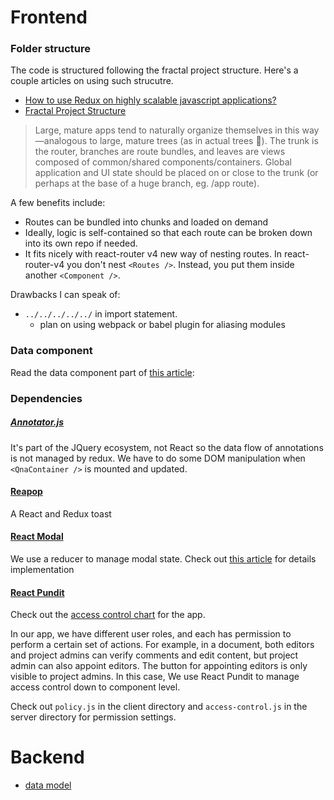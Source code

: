 # Frontend

### Folder structure

The code is structured following the fractal project structure. Here's a couple articles on using such strucutre.
- [How to use Redux on highly scalable javascript applications?](https://medium.com/@alexmngn/how-to-use-redux-on-highly-scalable-javascript-applications-4e4b8cb5ef38)
- [Fractal Project Structure](https://github.com/davezuko/react-redux-starter-kit/wiki/Fractal-Project-Structure)

> Large, mature apps tend to naturally organize themselves in this way—analogous to large, mature trees (as in actual trees :evergreen_tree:). The trunk is the router, branches are route bundles, and leaves are views composed of common/shared components/containers. Global application and UI state should be placed on or close to the trunk (or perhaps at the base of a huge branch, eg. /app route).

A few benefits include:
- Routes can be bundled into chunks and loaded on demand
- Ideally, logic is self-contained so that each route can be broken down into its own repo if needed.
- It fits nicely with react-router v4 new way of nesting routes. In react-router-v4 you don't nest ``<Routes />``. Instead, you put them inside another ``<Component />``.

Drawbacks I can speak of:
- ``../../../../../`` in import statement.
  - plan on using webpack or babel plugin for aliasing modules

### Data component

Read the data component part of [this article](https://github.com/Automattic/wp-calypso/blob/master/docs/our-approach-to-data.md):

### Dependencies

##### [Annotator.js](http://annotatorjs.org/)

It's part of the JQuery ecosystem, not React so the data flow of annotations is not managed by redux. We have to do some DOM manipulation when ``<QnaContainer />`` is mounted and updated.

#### [Reapop](https://github.com/LouisBarranqueiro/reapop)

A React and Redux toast

#### [React Modal](https://github.com/reactjs/react-modal)

We use a reducer to manage modal state. Check out [this article](
https://stackoverflow.com/questions/35623656/how-can-i-display-a-modal-dialog-in-redux-that-performs-asynchronous-actions) for details implementation

#### [React Pundit](https://github.com/jcgertig/react-pundit)

Check out the [access control chart](https://drive.google.com/file/d/1p4ss0x2ps65ej-VKh72zQzalKb6Ic1P-/view?usp=sharing) for the app.

In our app, we have different user roles, and each has permission to perform a certain set of actions. For example, in a document, both editors and project admins can verify comments and edit content, but project admin can also appoint editors. The button for appointing editors is only visible to project admins. In this case, We use React Pundit to manage access control down to component level.

Check out ``policy.js`` in the client directory and ``access-control.js`` in the server directory for permission settings.

# Backend
- [data model](https://www.draw.io/#G1K4UsBG8tFE7T-reoDMfVzxbmNmW9Ioj-)

